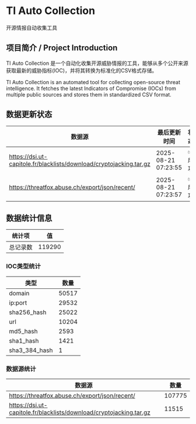 # TI Auto Collection

 开源情报自动收集工具

## 项目简介 / Project Introduction

TI Auto Collection 是一个自动化收集开源威胁情报的工具，能够从多个公开来源获取最新的威胁指标(IOC)，并将其转换为标准化的CSV格式存储。

TI Auto Collection is an automated tool for collecting open-source threat intelligence. It fetches the latest Indicators of Compromise (IOCs) from multiple public sources and stores them in standardized CSV format.

## 数据更新状态

| 数据源 | 最后更新时间 | 状态 |
|--------|------------|------|
| https://dsi.ut-capitole.fr/blacklists/download/cryptojacking.tar.gz | 2025-08-21 07:23:55 | ✅ 成功 |
| https://threatfox.abuse.ch/export/json/recent/ | 2025-08-21 07:23:57 | ✅ 成功 |


















































































































































## 数据统计信息

| 统计项 | 值 |
|--------|----|
| 总记录数 | 119290 |

### IOC类型统计

| 类型 | 数量 |
|------|------|
| domain | 50517 |
| ip:port | 29532 |
| sha256_hash | 25022 |
| url | 10204 |
| md5_hash | 2593 |
| sha1_hash | 1421 |
| sha3_384_hash | 1 |

### 数据源统计

| 数据源 | 数量 |
|--------|------|
| https://threatfox.abuse.ch/export/json/recent/ | 107775 |
| https://dsi.ut-capitole.fr/blacklists/download/cryptojacking.tar.gz | 11515 |
